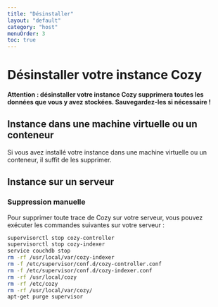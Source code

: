```yaml
---
title: "Désinstaller"
layout: "default"
category: "host"
menuOrder: 3
toc: true
---
```


# Désinstaller votre instance Cozy

**Attention : désinstaller votre instance Cozy supprimera toutes les données
que vous y avez stockées. Sauvegardez-les si nécessaire !**

## Instance dans une machine virtuelle ou un conteneur

Si vous avez installé votre instance dans une machine virtuelle ou un conteneur,
il suffit de les supprimer.

## Instance sur un serveur

### Suppression manuelle

Pour supprimer toute trace de Cozy sur votre serveur, vous pouvez
exécuter les commandes suivantes sur votre serveur :

```bash
supervisorctl stop cozy-controller
supervisorctl stop cozy-indexer
service couchdb stop
rm -rf /usr/local/var/cozy-indexer
rm -f /etc/supervisor/conf.d/cozy-controller.conf
rm -f /etc/supervisor/conf.d/cozy-indexer.conf
rm -rf /usr/local/cozy
rm -rf /etc/cozy
rm -rf /usr/local/var/cozy/
apt-get purge supervisor
```
